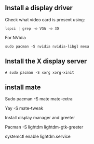 

## Install a display driver
Check what video card is present using:
```
lspci | grep -e VGA -e 3D
```
For NVidia
```
sudo pacman -S nvidia nvidia-libgl mesa

```


## Install the X display server
```
# sudo pacman -S xorg xorg-xinit
```

## install mate

Sudo pacman -S mate mate-extra

Yay -S mate-tweak


Install display manager and greeter

Pacman -S lightdm lightdm-gtk-greeter

systemctl enable lightdm.service
